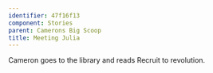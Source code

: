 ```yaml
---
identifier: 47f16f13
component: Stories
parent: Camerons Big Scoop 
title: Meeting Julia
---
```

Cameron goes to the library and reads Recruit to revolution.
